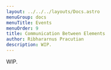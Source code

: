 ```yaml
---
layout: ../../../layouts/Docs.astro
menuGroup: docs
menuTitle: Events
menuOrder: 9
title: Communication Between Elements
author: Ribhararnus Pracutian
description: WIP.
---
```


WIP.
